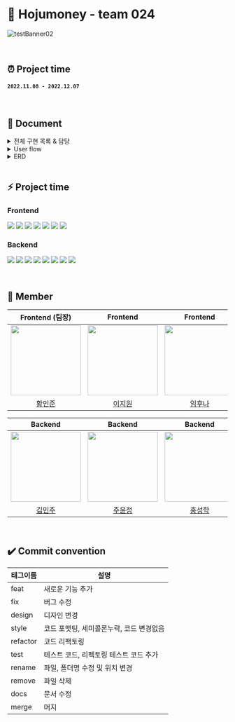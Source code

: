 # 🥇 Hojumoney - team 024

![testBanner02](https://user-images.githubusercontent.com/97623334/205558081-ff5e9db3-a641-49b0-b2af-bfe6357894cd.png)

<br>

## ⏰ Project time

#### `2022.11.08 - 2022.12.07`

<br>

## 📔 Document

<details>
<summary>전체 구현 목록 & 담당</summary>

<br>

[Frontend]

- 이지원: Goal 구현, FE 회의록 작성
- 임후나: Asset 구현

<br>

[Backend]

- 김민주: Board, Comment, Goal 구현, test data 생성, Azure web app 배포
- 주윤정: Asset 구현, BE 회의록 작성, EC2 배포

<br>

- [전체 구현 목록 & 담당](https://github.com/codestates-seb/seb40_main_024/issues/103)

</details>

<details>
<summary>User flow</summary>
<br>

![2022-12-05_15 34 09](https://user-images.githubusercontent.com/97623334/205565987-e4e019bd-7197-4bc5-b087-6a7f5a95bc77.png)

</details>

<details>
<summary>ERD</summary>
<br>

![024ERD_ver1](https://user-images.githubusercontent.com/97623334/205564779-5d513894-0271-4c4a-974f-4723bf89ff06.jpg)

</details>

<br>

## ⚡ Project time

### Frontend

<img src="https://img.shields.io/badge/React-61DAFB?style=for-the-badge&logo=React&logoColor=black"> <img src="https://img.shields.io/badge/React Router-CA4245?style=for-the-badge&logo=React Router&logoColor=white"> <img src="https://img.shields.io/badge/Axios-5A29E4?style=for-the-badge&logo=Axios&logoColor=white"> <img src="https://img.shields.io/badge/styled components-DB7093?style=for-the-badge&logo=styled-components&logoColor=white"> <img src="https://img.shields.io/badge/on scroll animation-61DAFB?style=for-the-badge&logo=React&logoColor=black"> <img src="https://img.shields.io/badge/React icons-FF4154?style=for-the-badge&logo=React&logoColor=black"> <img src="https://img.shields.io/badge/Chart.js-FF6384?style=for-the-badge&logo=React&logoColor=white">

### Backend

<img src="https://img.shields.io/badge/JAVA-1E8CBE?style=for-the-badge&logo=OpenJDK&logoColor=white"> <img src="https://img.shields.io/badge/Gradle-02303A?style=for-the-badge&logo=Gradle&logoColor=white"> <img src="https://img.shields.io/badge/Spring Boot-6DB33F?style=for-the-badge&logo=Spring Boot&logoColor=white"> <img src="https://img.shields.io/badge/Spring Data JPA-6DB33F?style=for-the-badge&logo=Spring Boot&logoColor=white"> <img src="https://img.shields.io/badge/Spring Security-6DB33F?style=for-the-badge&logo=Spring&logoColor=white"> <img src="https://img.shields.io/badge/JWT-EF2D5E?style=for-the-badge&logo=Spring Security&logoColor=white"> <img src="https://img.shields.io/badge/AWS-232F3E?style=for-the-badge&logo=Amazon AWS&logoColor=white"> <img src="https://img.shields.io/badge/Azure-0078D4?style=for-the-badge&logo=Microsoft Azure&logoColor=white">

<br>

## 👥 Member

|                                                     Frontend (팀장)                                                     |                                                    Frontend                                                    |                                                    Frontend                                                    |
| :---------------------------------------------------------------------------------------------------------------------: | :------------------------------------------------------------------------------------------------------------: | :------------------------------------------------------------------------------------------------------------: |
| [<img src="https://avatars.githubusercontent.com/u/85159654?v=4" width="160px;" alt=""/>](https://github.com/junny1995) | [<img src="https://avatars.githubusercontent.com/u/107476522?v=4" width="160px" >](https://github.com/jioneee) | [<img src="https://avatars.githubusercontent.com/u/107407182?v=4" width="160px">](https://github.com/dlagnsk2) |
|                                         [황인준](https://github.com/junny1995)                                          |                                      [이지원](https://github.com/jioneee)                                      |                                     [임후나](https://github.com/dlagnsk2)                                      |

|                                                       Backend                                                        |                                                      Backend                                                       |                                                      Backend                                                       |
| :------------------------------------------------------------------------------------------------------------------: | :----------------------------------------------------------------------------------------------------------------: | :----------------------------------------------------------------------------------------------------------------: |
| [<img src="https://avatars.githubusercontent.com/u/97623334?v=4" width="160px;" alt=""/>](https://github.com/JadeMK) | [<img src="https://avatars.githubusercontent.com/u/107476079?v=4" width="160px">](https://github.com/codinginfant) | [<img src="https://avatars.githubusercontent.com/u/101723087?v=4" width="160px" >](https://github.com/HongSungHak) |
|                                         [김민주](https://github.com/JadeMK)                                          |                                     [주윤정](https://github.com/codinginfant)                                      |                                      [홍성학](https://github.com/HongSungHak)                                      |

<br>

## ✔️ Commit convention

| 태그이름 | 설명                                     |
| -------- | ---------------------------------------- |
| feat     | 새로운 기능 추가                         |
| fix      | 버그 수정                                |
| design   | 디자인 변경                              |
| style    | 코드 포맷팅, 세미콜론누락, 코드 변경없음 |
| refactor | 코드 리팩토링                            |
| test     | 테스트 코드, 리펙토링 테스트 코드 추가   |
| rename   | 파일, 폴더명 수정 및 위치 변경           |
| remove   | 파일 삭제                                |
| docs     | 문서 수정                                |
| merge    | 머지                                     |
